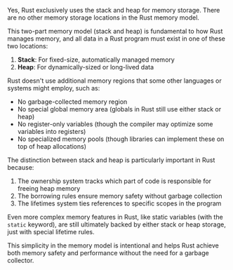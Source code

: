 Yes, Rust exclusively uses the stack and heap for memory storage. There are no other memory storage locations in the Rust memory model.

This two-part memory model (stack and heap) is fundamental to how Rust manages memory, and all data in a Rust program must exist in one of these two locations:

1. **Stack**: For fixed-size, automatically managed memory
2. **Heap**: For dynamically-sized or long-lived data

Rust doesn't use additional memory regions that some other languages or systems might employ, such as:

- No garbage-collected memory region
- No special global memory area (globals in Rust still use either stack or heap)
- No register-only variables (though the compiler may optimize some variables into registers)
- No specialized memory pools (though libraries can implement these on top of heap allocations)

The distinction between stack and heap is particularly important in Rust because:

1. The ownership system tracks which part of code is responsible for freeing heap memory
2. The borrowing rules ensure memory safety without garbage collection
3. The lifetimes system ties references to specific scopes in the program

Even more complex memory features in Rust, like static variables (with the `static` keyword), are still ultimately backed by either stack or heap storage, just with special lifetime rules.

This simplicity in the memory model is intentional and helps Rust achieve both memory safety and performance without the need for a garbage collector.
